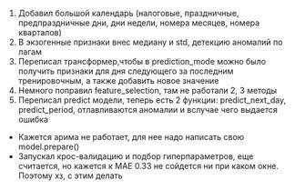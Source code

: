1. Добавил большой календарь (налоговые, праздничные, предпраздничные дни, дни недели, номера месяцев, номера кварталов)
2. В экзогенные признаки внес медиану и std, детекцию аномалий по лагам
3. Переписал трансформер,чтобы в prediction_mode можно было получить признаки для дня следующего за последним тренировочным, а также добавить новое значение
4. Немного поправил feature_selection, там не работали 2, 3 методы
5. Переписал predict модели, теперь есть 2 функции: predict_next_day, predict_period, отлавливаются аномалии и вслучае чего выдается ошибка

- Кажется арима не работает, для нее надо написать свою model.prepare()
- Запускал крос-валидацию и подбор гиперпараметров, еще считается, но кажется к MAE 0.33 не сойдется ни при каком окне. Поэтому хз, с этим делать
